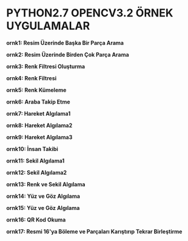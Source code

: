 # PYTHON2.7 OPENCV3.2 ÖRNEK UYGULAMALAR

**ornk1: Resim Üzerinde Başka Bir Parça Arama**

**ornk2: Resim Üzerinde Birden Çok Parça Arama**

**ornk3: Renk Filtresi Oluşturma**

**ornk4: Renk Filtresi**

**ornk5: Renk Kümeleme**

**ornk6: Araba Takip Etme**

**ornk7: Hareket Algılama1**

**ornk8: Hareket Algılama2**

**ornk9: Hareket Algılama3**

**ornk10: İnsan Takibi**

**ornk11: Sekil Algılama1**

**ornk12: Sekil Algılama2**

**ornk13: Renk ve Sekil Algılama**

**ornk14: Yüz ve Göz Algılama**

**ornk15: Yüz ve Göz Algılama**

**ornk16: QR Kod Okuma**

**ornk17: Resmi 16'ya Böleme ve Parçaları Karıştırıp Tekrar Birleştirme**

